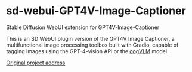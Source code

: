 # sd-webui-GPT4V-Image-Captioner
Stable Diffusion WebUI extension for GPT4V-Image-Captioner

This is an SD WebUI plugin version of the GPT4V Image Captioner, a multifunctional image processing toolbox built with Gradio, capable of tagging images using the GPT-4-vision API or the [cogVLM](https://github.com/THUDM/CogVLM) model.

[Original project address](https://github.com/jiayev/GPT4V-Image-Captioner)
